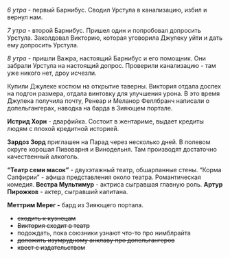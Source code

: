 *6 утра* - первый Барнибус. Сводил Урстула в канализацию, избил и вернул нам. 

*7 утра* - второй Барнибус. Пришел один и попробовал допросить Урстула. Заколдовал Викторию, которая уговорила Джулеку уйти и дать ему допросить Урстула.

*8 утра* - пришли Важра, настоящий Барнибус и его помощник. Они забрали Урстула на настоящий допрос. Проверили канализацию - там уже никого нет, дроу исчезли.

Купили Джулеке костюм на открытие таверны. Виктория отдала доспех на подгон размера, отдала винтовку для улучшения урона. В это время Джулека получила почту, Ренеар и Меланор Феллбранч написали о допельгангерах, наводка на барда в Зияющем портале.

**Истрид Хорн** - дварфийка. Состоит в жентариме, выдает кредиты людям с плохой кредитной историей.

**Зардоз Зорд** приглашен на Парад через несколько дней. В полевом округе хорошая Пивоварня и Винодельня. Там производят достаточно качественный алкоголь. 

**“Театр семи масок”** - двухэтажный театр, обшарпанные стены. “Корма Сапфирии” - афиша представления около театра. Романтическая комедия. **Вестра Мультимур** - актриса сыгравшая главную роль. **Артур Пирожков** - актер, сыгравший капитана.

**Меттрим Мерег -** бард из Зияющего портала.

- ~~сходить к кузнецам~~
- ~~Виктория сходит в театр~~
- подождать, пока союзники узнают что-то про нимблрайта
- ~~доложить изумрудному анклаву про допельгангеров~~
- ~~квест с издательством~~